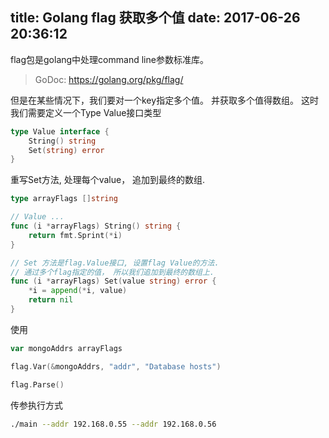 title: Golang flag 获取多个值
date: 2017-06-26 20:36:12
---

flag包是golang中处理command line参数标准库。 

> GoDoc: https://golang.org/pkg/flag/


但是在某些情况下，我们要对一个key指定多个值。 并获取多个值得数组。 这时我们需要定义一个Type Value接口类型

```go
type Value interface {
    String() string
    Set(string) error
}
```

重写Set方法, 处理每个value， 追加到最终的数组.


```go
type arrayFlags []string

// Value ...
func (i *arrayFlags) String() string {
    return fmt.Sprint(*i)
}

// Set 方法是flag.Value接口, 设置flag Value的方法.
// 通过多个flag指定的值， 所以我们追加到最终的数组上.
func (i *arrayFlags) Set(value string) error {
    *i = append(*i, value)
    return nil
}
```

使用

```go
var mongoAddrs arrayFlags

flag.Var(&mongoAddrs, "addr", "Database hosts")

flag.Parse()
```

传参执行方式

```bash
./main --addr 192.168.0.55 --addr 192.168.0.56
```

